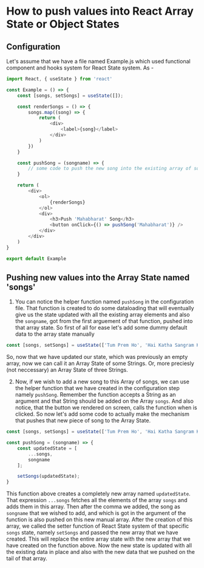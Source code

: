 # How to push values into React Array State or Object States
## Configuration
Let's assume that we have a file named Example.js which used functional component and hooks system for React State system. As - 

```js
import React, { useState } from 'react'

const Example = () => {
    const [songs, setSongs] = useState([]);

    const renderSongs = () => {
        songs.map((song) => {
            return (
                <div>
                    <label>{song}</label>
                </div>
            )
        })
    }

    const pushSong = (songname) => {
        // some code to push the new song into the existing array of songs
    }

    return (
        <div>
            <ol>
                {renderSongs}
            </ol>
            <div>
                <h3>Push 'Mahabharat' Song</h3>
                <button onClick={() => pushSong('Mahabharat')} />
            </div>
        </div>
    )
}

export default Example
```

## Pushing new values into the Array State named 'songs'

1. You can notice the helper function named `pushSong` in the configuration file. That function is created to do some dataloading that will eventually give us the state updated with all the existing array elements and also the `songname`, got from the first arguement of that function, pushed into that array state. So first of all for ease let's add some dummy default data to the array state manually

```js
const [songs, setSongs] = useState(['Tum Prem Ho', 'Hai Katha Sangram Ki', 'Ram Siya Ram' ]);
```

So, now that we have updated our state, which was previously an empty array, now we can call it an Array State of some Strings. Or, more preciesly (not neccessary) an Array State of three Strings.

2. Now, if we wish to add a new song to this Array of songs, we can use the helper function that we have created in the configuration step namely `pushSong`. Remember the function accepts a String as an argument and that String should be added on the Array `songs`. And also notice, that the button we rendered on screen, calls the function when is clicked. So now let's add some code to actually make the mechanism that pushes that new piece of song to the Array State.

```js
const [songs, setSongs] = useState(['Tum Prem Ho', 'Hai Katha Sangram Ki', 'Ram Siya Ram' ]);

const pushSong = (songname) => {
    const updatedState = [
        ...songs,
        songname
    ];

    setSongs(updatedState);
}

```

This function above creates a completely new array named `updatedState`. That expression `...songs` fetches all the elements of the array `songs` and adds them in this array. Then after the comma we added, the song as `songname` that we wished to add, and which is got in the argument of the function is also pushed on this new manual array. After the creation of this array, we called the setter function of React State system of that specific `songs` state, namely `setSongs` and passed the new array that we have created. This will replace the entire array state with the new array that we have created on the function above. Now the new state is updated with all the existing data in place and also with the new data that we pushed on the tail of that array.


